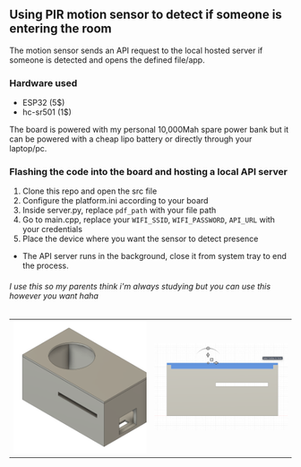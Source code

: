 ## Using PIR motion sensor to detect if someone is entering the room
The motion sensor sends an API request to the local hosted server if someone is detected and opens the defined file/app.

### Hardware used
- ESP32 (5$)
- hc-sr501 (1$)

The board is powered with my personal 10,000Mah spare power bank but it can be powered with a cheap lipo battery or directly through your laptop/pc.

### Flashing the code into the board and hosting a local API server

1. Clone this repo and open the src file
2. Configure the platform.ini according to your board
3. Inside server.py, replace `pdf_path` with your file path
4. Go to main.cpp, replace your `WIFI_SSID`, `WIFI_PASSWORD`, `API_URL` with your credentials
5. Place the device where you want the sensor to detect presence

- The API server runs in the background, close it from system tray to end the process.

###### I use this so my parents think i'm always studying but you can use this however you want haha

<table>
  <tr>
    <td><img src="https://github.com/kunalsmh/pir-window-switcher/blob/master/src/1.png" width="350"/></td>
    <td><img src="https://github.com/kunalsmh/pir-window-switcher/blob/master/src/eee.png" width="350"/></td>
  </tr>
</table>
